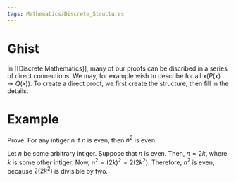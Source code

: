 ```yaml
---
tags: Mathematics/Discrete_Structures
---
```


# Ghist

In [[Discrete Mathematics]], many of our proofs can be discribed in a series of direct connections. We may, for example wish to describe $\text{for all } x(P(x)\rightarrow Q(x))$. To create a direct proof, we first create the structure, then fill in the details.

# Example

Prove: For any intiger $n$ if $n$ is even, then $n^2$ is even.

Let $n$ be some arbitrary intiger. Suppose that $n$ is even. Then, $n=2k$, where $k$ is some other intiger. Now, $n^{2} = (2k)^{2}= 2(2k^2)$. Therefore, $n^2$ is even, because $2(2k^2)$ is divisible by two. 